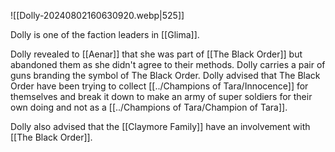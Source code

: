 ![[Dolly-20240802160630920.webp|525]]

Dolly is one of the faction leaders in [[Glima]].

Dolly revealed to [[Aenar]] that she was part of [[The Black Order]] but abandoned them as she didn't agree to their methods. Dolly carries a pair of guns branding the symbol of The Black Order. Dolly advised that The Black Order have been trying to collect [[../Champions of Tara/Innocence]] for themselves and break it down to make an army of super soldiers for their own doing and not as a [[../Champions of Tara/Champion of Tara]].

Dolly also advised that the [[Claymore Family]] have an involvement with [[The Black Order]].
